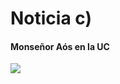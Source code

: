 # Noticia c\)

#### Monseñor Aós en la UC

![](../../.gitbook/assets/mons_celestino_aos_en_la_uc.JPG)

